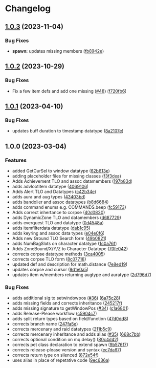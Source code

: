 # Changelog

## [1.0.3](https://github.com/macroquest/mq-definitions/compare/v1.0.2...v1.0.3) (2023-11-04)


### Bug Fixes

* **spawn:** updates missing members ([fb8942e](https://github.com/macroquest/mq-definitions/commit/fb8942e9643b3121f838623cf7dd5d3c92fbd00c))

## [1.0.2](https://github.com/macroquest/mq-definitions/compare/v1.0.1...v1.0.2) (2023-10-29)


### Bug Fixes

* Fix a few item defs and add one missing ([#48](https://github.com/macroquest/mq-definitions/issues/48)) ([f720fb6](https://github.com/macroquest/mq-definitions/commit/f720fb6c33d766ff531c75c96e099be0de52f428))

## [1.0.1](https://github.com/macroquest/mq-definitions/compare/v1.0.0...v1.0.1) (2023-04-10)


### Bug Fixes

* updates buff duration to timestamp datatype ([8a2107e](https://github.com/macroquest/mq-definitions/commit/8a2107e2f23980161e3a7d38ad2a9100ff239fce))

## 1.0.0 (2023-03-04)


### Features

* added GetCurSel to window datatype ([62b613e](https://github.com/macroquest/mq-definitions/commit/62b613e53bc539dc7f4c38bedea2a99202086bb6))
* adding placeholder files for missing classes ([f3f3dea](https://github.com/macroquest/mq-definitions/commit/f3f3dea8d4ae8cfc04b4f83864ab44d4337b1de1))
* Adds Achievement TLO and assoc datamembers ([197b83d](https://github.com/macroquest/mq-definitions/commit/197b83d43dfe657018a94c36ee25fb08dec02493))
* adds advlootitem datatype ([4069106](https://github.com/macroquest/mq-definitions/commit/40691061546de770dd97fd7da7fdb05ae36f60aa))
* Adds Alert TLO and Datatypes ([c42b34e](https://github.com/macroquest/mq-definitions/commit/c42b34e4e59d5e7cad0810b3398758c3a03b5b29))
* adds aura and aug types ([43403bd](https://github.com/macroquest/mq-definitions/commit/43403bdfad1965dbf235ebcc5dba47c3aff05965))
* adds bandolier and assoc datatypes ([b8d6684](https://github.com/macroquest/mq-definitions/commit/b8d668495a628269098d661089b50bfb6a9f4632))
* adds command enums e.g. COMMANDS.beep ([fc59173](https://github.com/macroquest/mq-definitions/commit/fc59173235db02e434682ac9c53801f8f554a2ca))
* Adds correct inhertance to corpse ([40d0830](https://github.com/macroquest/mq-definitions/commit/40d08302f49f1e307bc8e09ba7d24f8f49998e29))
* adds DynamicZone TLO and datamembers ([d687729](https://github.com/macroquest/mq-definitions/commit/d6877291ae9cd196cf56f6bed07b6b2ad4707344))
* adds everquest TLO and datatype ([0d4548a](https://github.com/macroquest/mq-definitions/commit/0d4548aba47fb721b62c7cfde3d2e8135e69ae8e))
* adds itemfilterdata datatype ([dab1c95](https://github.com/macroquest/mq-definitions/commit/dab1c95ab3aab68ff24338eb3a33c0aec800e470))
* adds keyring and assoc data types ([e04e0f6](https://github.com/macroquest/mq-definitions/commit/e04e0f6c0e096d8f6be974ebba956ffb5901e274))
* Adds new Ground TLO Search form ([49b0821](https://github.com/macroquest/mq-definitions/commit/49b0821dfcbbd0ce98dfe079c96df0231b69775d))
* adds NumBagSlots on character datatype ([1c0a76f](https://github.com/macroquest/mq-definitions/commit/1c0a76fe6c1a66335f70c407c73dee5a2d0eaa7b))
* Adds ZoneBound/X/Y/Z to Character Datatype ([70fe042](https://github.com/macroquest/mq-definitions/commit/70fe042eaa909a3dcd2fab77e3726446ef1f81c8))
* corrects corpse datatype methods ([3ca4005](https://github.com/macroquest/mq-definitions/commit/3ca40052e7572ae61c524f0a461c8f5973b69ffd))
* corrects corpse TLO form ([8c07718](https://github.com/macroquest/mq-definitions/commit/8c077183d0a7784c024b5b66bbab660a63d1725c))
* updated def and description for math.distance ([7e8ed19](https://github.com/macroquest/mq-definitions/commit/7e8ed199aa5ff26ccb6ec4daf0369d5611e8a152))
* updates corpse and cursor ([8d1e0a5](https://github.com/macroquest/mq-definitions/commit/8d1e0a52fd446d3580771ade1eb18eeb0d39a207))
* updates item w/members returning augtype and auratype ([2d796d7](https://github.com/macroquest/mq-definitions/commit/2d796d7f8713b7b0eeb5c9ee41a49b508018472e))


### Bug Fixes

* adds additional sig to setwindowpos ([#36](https://github.com/macroquest/mq-definitions/issues/36)) ([6a75c28](https://github.com/macroquest/mq-definitions/commit/6a75c28b2bb147ab44a5b4be71f9754019fc2993))
* adds missing fields and corrects inheritance ([245217f](https://github.com/macroquest/mq-definitions/commit/245217f4c8fc37ab4611d05f41504bc79347db3b))
* adds missing signature to getWindowPos ([#34](https://github.com/macroquest/mq-definitions/issues/34)) ([c1a6801](https://github.com/macroquest/mq-definitions/commit/c1a68011196f2739935b3e1febd23d6de30260b1))
* adds Release-Please workflow ([c5904c7](https://github.com/macroquest/mq-definitions/commit/c5904c76f9c9eee0d924759cb6d09489efb9ff7d))
* adds split return types based on field/function ([47d0dd8](https://github.com/macroquest/mq-definitions/commit/47d0dd8cbc146e3a46d91a7314f44ebf8ff9145a))
* corrects branch name ([247fa5e](https://github.com/macroquest/mq-definitions/commit/247fa5ecf4c410ded9472e99d0beb2847ee68586))
* corrects mercenary and raid datatypes ([211b5c9](https://github.com/macroquest/mq-definitions/commit/211b5c92055fc6d6540ea2762227ec895db3c246))
* corrects mercenary inheritance and adds alias ([#35](https://github.com/macroquest/mq-definitions/issues/35)) ([668c7bb](https://github.com/macroquest/mq-definitions/commit/668c7bb19c57041e99cfaeedf88c2250914455df))
* corrects optional condition on mq.delay() ([80c4d42](https://github.com/macroquest/mq-definitions/commit/80c4d420aa91c9426851e398e71f882ac309fe31))
* corrects pet class declaration to extend spawn ([9b576f7](https://github.com/macroquest/mq-definitions/commit/9b576f7ffa7e2cbc91e62722c87bccd38a561b21))
* corrects release-please version and syntax ([ec7da67](https://github.com/macroquest/mq-definitions/commit/ec7da6705131a3ac2ed672c3b8ffa377673a0ea2))
* corrects return type on silenced ([872e54f](https://github.com/macroquest/mq-definitions/commit/872e54f67735861c9a2ad8aec2aa30cd434eb2d2))
* uses alias in place of repetative code ([9ec636a](https://github.com/macroquest/mq-definitions/commit/9ec636af02a779e0665434c593ff702dae402013))
